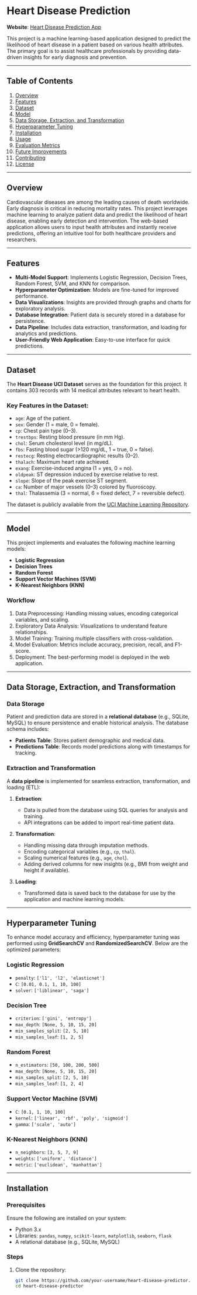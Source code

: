 # Heart Disease Prediction

**Website**: [Heart Disease Prediction App](https://heart-health-predictor-g1k5.onrender.com)

This project is a machine learning-based application designed to predict the likelihood of heart disease in a patient based on various health attributes. The primary goal is to assist healthcare professionals by providing data-driven insights for early diagnosis and prevention.

---

## Table of Contents

1. [Overview](#overview)  
2. [Features](#features)  
3. [Dataset](#dataset)  
4. [Model](#model)  
5. [Data Storage, Extraction, and Transformation](#data-storage-extraction-and-transformation)  
6. [Hyperparameter Tuning](#hyperparameter-tuning)  
7. [Installation](#installation)  
8. [Usage](#usage)  
9. [Evaluation Metrics](#evaluation-metrics)  
10. [Future Improvements](#future-improvements)  
11. [Contributing](#contributing)  
12. [License](#license)

---

## Overview

Cardiovascular diseases are among the leading causes of death worldwide. Early diagnosis is critical in reducing mortality rates. This project leverages machine learning to analyze patient data and predict the likelihood of heart disease, enabling early detection and intervention. The web-based application allows users to input health attributes and instantly receive predictions, offering an intuitive tool for both healthcare providers and researchers.

---

## Features

- **Multi-Model Support**: Implements Logistic Regression, Decision Trees, Random Forest, SVM, and KNN for comparison.  
- **Hyperparameter Optimization**: Models are fine-tuned for improved performance.  
- **Data Visualizations**: Insights are provided through graphs and charts for exploratory analysis.  
- **Database Integration**: Patient data is securely stored in a database for persistence.  
- **Data Pipeline**: Includes data extraction, transformation, and loading for analytics and predictions.  
- **User-Friendly Web Application**: Easy-to-use interface for quick predictions.  

---

## Dataset

The **Heart Disease UCI Dataset** serves as the foundation for this project. It contains 303 records with 14 medical attributes relevant to heart health.  

### Key Features in the Dataset:
- `age`: Age of the patient.  
- `sex`: Gender (1 = male, 0 = female).  
- `cp`: Chest pain type (0–3).  
- `trestbps`: Resting blood pressure (in mm Hg).  
- `chol`: Serum cholesterol level (in mg/dL).  
- `fbs`: Fasting blood sugar (>120 mg/dL, 1 = true, 0 = false).  
- `restecg`: Resting electrocardiographic results (0–2).  
- `thalach`: Maximum heart rate achieved.  
- `exang`: Exercise-induced angina (1 = yes, 0 = no).  
- `oldpeak`: ST depression induced by exercise relative to rest.  
- `slope`: Slope of the peak exercise ST segment.  
- `ca`: Number of major vessels (0–3) colored by fluoroscopy.  
- `thal`: Thalassemia (3 = normal, 6 = fixed defect, 7 = reversible defect).  

The dataset is publicly available from the [UCI Machine Learning Repository](https://archive.ics.uci.edu/ml/datasets/Heart+Disease).

---

## Model

This project implements and evaluates the following machine learning models:
- **Logistic Regression**  
- **Decision Trees**  
- **Random Forest**  
- **Support Vector Machines (SVM)**  
- **K-Nearest Neighbors (KNN)**  

### Workflow
1. Data Preprocessing: Handling missing values, encoding categorical variables, and scaling.  
2. Exploratory Data Analysis: Visualizations to understand feature relationships.  
3. Model Training: Training multiple classifiers with cross-validation.  
4. Model Evaluation: Metrics include accuracy, precision, recall, and F1-score.  
5. Deployment: The best-performing model is deployed in the web application.

---

## Data Storage, Extraction, and Transformation

### Data Storage
Patient and prediction data are stored in a **relational database** (e.g., SQLite, MySQL) to ensure persistence and enable historical analysis. The database schema includes:
- **Patients Table**: Stores patient demographic and medical data.  
- **Predictions Table**: Records model predictions along with timestamps for tracking.  

### Extraction and Transformation
A **data pipeline** is implemented for seamless extraction, transformation, and loading (ETL):  
1. **Extraction**:
   - Data is pulled from the database using SQL queries for analysis and training.  
   - API integrations can be added to import real-time patient data.  

2. **Transformation**:
   - Handling missing data through imputation methods.  
   - Encoding categorical variables (e.g., `cp`, `thal`).  
   - Scaling numerical features (e.g., `age`, `chol`).  
   - Adding derived columns for new insights (e.g., BMI from weight and height if available).  

3. **Loading**:
   - Transformed data is saved back to the database for use by the application and machine learning models.  

---

## Hyperparameter Tuning

To enhance model accuracy and efficiency, hyperparameter tuning was performed using **GridSearchCV** and **RandomizedSearchCV**. Below are the optimized parameters:

### Logistic Regression
- `penalty`: `['l1', 'l2', 'elasticnet']`  
- `C`: `[0.01, 0.1, 1, 10, 100]`  
- `solver`: `['liblinear', 'saga']`  

### Decision Tree
- `criterion`: `['gini', 'entropy']`  
- `max_depth`: `[None, 5, 10, 15, 20]`  
- `min_samples_split`: `[2, 5, 10]`  
- `min_samples_leaf`: `[1, 2, 5]`  

### Random Forest
- `n_estimators`: `[50, 100, 200, 500]`  
- `max_depth`: `[None, 5, 10, 15, 20]`  
- `min_samples_split`: `[2, 5, 10]`  
- `min_samples_leaf`: `[1, 2, 4]`  

### Support Vector Machine (SVM)
- `C`: `[0.1, 1, 10, 100]`  
- `kernel`: `['linear', 'rbf', 'poly', 'sigmoid']`  
- `gamma`: `['scale', 'auto']`  

### K-Nearest Neighbors (KNN)
- `n_neighbors`: `[3, 5, 7, 9]`  
- `weights`: `['uniform', 'distance']`  
- `metric`: `['euclidean', 'manhattan']`  

---

## Installation

### Prerequisites
Ensure the following are installed on your system:
- Python 3.x  
- Libraries: `pandas`, `numpy`, `scikit-learn`, `matplotlib`, `seaborn`, `flask`  
- A relational database (e.g., SQLite, MySQL)

### Steps
1. Clone the repository:
   ```bash
   git clone https://github.com/your-username/heart-disease-predictor.git
   cd heart-disease-predictor
